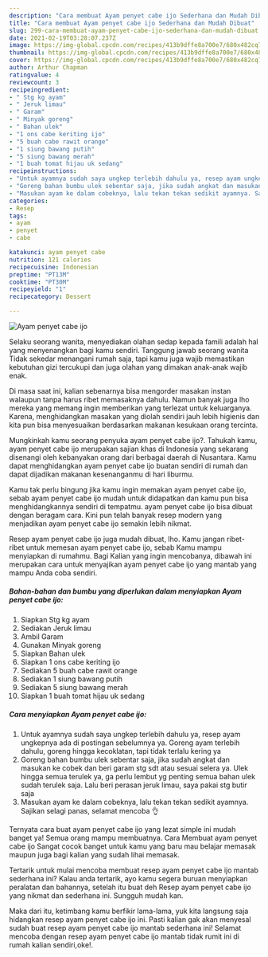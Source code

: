```yaml
---
description: "Cara membuat Ayam penyet cabe ijo Sederhana dan Mudah Dibuat"
title: "Cara membuat Ayam penyet cabe ijo Sederhana dan Mudah Dibuat"
slug: 299-cara-membuat-ayam-penyet-cabe-ijo-sederhana-dan-mudah-dibuat
date: 2021-02-19T03:28:07.237Z
image: https://img-global.cpcdn.com/recipes/413b9dffe8a700e7/680x482cq70/ayam-penyet-cabe-ijo-foto-resep-utama.jpg
thumbnail: https://img-global.cpcdn.com/recipes/413b9dffe8a700e7/680x482cq70/ayam-penyet-cabe-ijo-foto-resep-utama.jpg
cover: https://img-global.cpcdn.com/recipes/413b9dffe8a700e7/680x482cq70/ayam-penyet-cabe-ijo-foto-resep-utama.jpg
author: Arthur Chapman
ratingvalue: 4
reviewcount: 3
recipeingredient:
- " Stg kg ayam"
- " Jeruk limau"
- " Garam"
- " Minyak goreng"
- " Bahan ulek"
- "1 ons cabe keriting ijo"
- "5 buah cabe rawit orange"
- "1 siung bawang putih"
- "5 siung bawang merah"
- "1 buah tomat hijau uk sedang"
recipeinstructions:
- "Untuk ayamnya sudah saya ungkep terlebih dahulu ya, resep ayam ungkepnya ada di postingan sebelumnya ya. Goreng ayam terlebih dahulu, goreng hingga kecoklatan, tapi tidak terlalu kering ya"
- "Goreng bahan bumbu ulek sebentar saja, jika sudah angkat dan masukan ke cobek dan beri garam stg sdt atau sesuai selera ya. Ulek hingga semua terulek ya, ga perlu lembut yg penting semua bahan ulek sudah terulek saja. Lalu beri perasan jeruk limau, saya pakai stg butir saja"
- "Masukan ayam ke dalam cobeknya, lalu tekan tekan sedikit ayamnya. Sajikan selagi panas, selamat mencoba 👌"
categories:
- Resep
tags:
- ayam
- penyet
- cabe

katakunci: ayam penyet cabe 
nutrition: 121 calories
recipecuisine: Indonesian
preptime: "PT13M"
cooktime: "PT30M"
recipeyield: "1"
recipecategory: Dessert

---
```



![Ayam penyet cabe ijo](https://img-global.cpcdn.com/recipes/413b9dffe8a700e7/680x482cq70/ayam-penyet-cabe-ijo-foto-resep-utama.jpg)

Selaku seorang wanita, menyediakan olahan sedap kepada famili adalah hal yang menyenangkan bagi kamu sendiri. Tanggung jawab seorang  wanita Tidak sekedar menangani rumah saja, tapi kamu juga wajib memastikan kebutuhan gizi tercukupi dan juga olahan yang dimakan anak-anak wajib enak.

Di masa  saat ini, kalian sebenarnya bisa mengorder masakan instan walaupun tanpa harus ribet memasaknya dahulu. Namun banyak juga lho mereka yang memang ingin memberikan yang terlezat untuk keluarganya. Karena, menghidangkan masakan yang diolah sendiri jauh lebih higienis dan kita pun bisa menyesuaikan berdasarkan makanan kesukaan orang tercinta. 



Mungkinkah kamu seorang penyuka ayam penyet cabe ijo?. Tahukah kamu, ayam penyet cabe ijo merupakan sajian khas di Indonesia yang sekarang disenangi oleh kebanyakan orang dari berbagai daerah di Nusantara. Kamu dapat menghidangkan ayam penyet cabe ijo buatan sendiri di rumah dan dapat dijadikan makanan kesenanganmu di hari liburmu.

Kamu tak perlu bingung jika kamu ingin memakan ayam penyet cabe ijo, sebab ayam penyet cabe ijo mudah untuk didapatkan dan kamu pun bisa menghidangkannya sendiri di tempatmu. ayam penyet cabe ijo bisa dibuat dengan beragam cara. Kini pun telah banyak resep modern yang menjadikan ayam penyet cabe ijo semakin lebih nikmat.

Resep ayam penyet cabe ijo juga mudah dibuat, lho. Kamu jangan ribet-ribet untuk memesan ayam penyet cabe ijo, sebab Kamu mampu menyiapkan di rumahmu. Bagi Kalian yang ingin mencobanya, dibawah ini merupakan cara untuk menyajikan ayam penyet cabe ijo yang mantab yang mampu Anda coba sendiri.

<!--inarticleads1-->

##### Bahan-bahan dan bumbu yang diperlukan dalam menyiapkan Ayam penyet cabe ijo:

1. Siapkan  Stg kg ayam
1. Sediakan  Jeruk limau
1. Ambil  Garam
1. Gunakan  Minyak goreng
1. Siapkan  Bahan ulek
1. Siapkan 1 ons cabe keriting ijo
1. Sediakan 5 buah cabe rawit orange
1. Sediakan 1 siung bawang putih
1. Sediakan 5 siung bawang merah
1. Siapkan 1 buah tomat hijau uk sedang




<!--inarticleads2-->

##### Cara menyiapkan Ayam penyet cabe ijo:

1. Untuk ayamnya sudah saya ungkep terlebih dahulu ya, resep ayam ungkepnya ada di postingan sebelumnya ya. Goreng ayam terlebih dahulu, goreng hingga kecoklatan, tapi tidak terlalu kering ya
1. Goreng bahan bumbu ulek sebentar saja, jika sudah angkat dan masukan ke cobek dan beri garam stg sdt atau sesuai selera ya. Ulek hingga semua terulek ya, ga perlu lembut yg penting semua bahan ulek sudah terulek saja. Lalu beri perasan jeruk limau, saya pakai stg butir saja
1. Masukan ayam ke dalam cobeknya, lalu tekan tekan sedikit ayamnya. Sajikan selagi panas, selamat mencoba 👌




Ternyata cara buat ayam penyet cabe ijo yang lezat simple ini mudah banget ya! Semua orang mampu membuatnya. Cara Membuat ayam penyet cabe ijo Sangat cocok banget untuk kamu yang baru mau belajar memasak maupun juga bagi kalian yang sudah lihai memasak.

Tertarik untuk mulai mencoba membuat resep ayam penyet cabe ijo mantab sederhana ini? Kalau anda tertarik, ayo kamu segera buruan menyiapkan peralatan dan bahannya, setelah itu buat deh Resep ayam penyet cabe ijo yang nikmat dan sederhana ini. Sungguh mudah kan. 

Maka dari itu, ketimbang kamu berfikir lama-lama, yuk kita langsung saja hidangkan resep ayam penyet cabe ijo ini. Pasti kalian gak akan menyesal sudah buat resep ayam penyet cabe ijo mantab sederhana ini! Selamat mencoba dengan resep ayam penyet cabe ijo mantab tidak rumit ini di rumah kalian sendiri,oke!.

